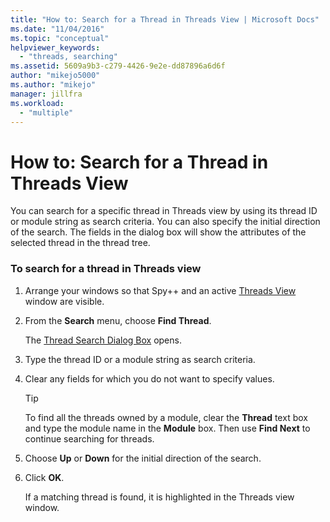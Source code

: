 ```yaml
---
title: "How to: Search for a Thread in Threads View | Microsoft Docs"
ms.date: "11/04/2016"
ms.topic: "conceptual"
helpviewer_keywords: 
  - "threads, searching"
ms.assetid: 5609a9b3-c279-4426-9e2e-dd87896a6d6f
author: "mikejo5000"
ms.author: "mikejo"
manager: jillfra
ms.workload: 
  - "multiple"
---
```

# How to: Search for a Thread in Threads View
You can search for a specific thread in Threads view by using its thread ID or module string as search criteria. You can also specify the initial direction of the search. The fields in the dialog box will show the attributes of the selected thread in the thread tree.  
  
### To search for a thread in Threads view  
  
1. Arrange your windows so that Spy++ and an active [Threads View](../debugger/threads-view.md) window are visible.  
  
2. From the **Search** menu, choose **Find Thread**.  
  
    The [Thread Search Dialog Box](../debugger/thread-search-dialog-box.md) opens.  
  
3. Type the thread ID or a module string as search criteria.  
  
4. Clear any fields for which you do not want to specify values.  
  
   > [!TIP]
   >  To find all the threads owned by a module, clear the **Thread** text box and type the module name in the **Module** box. Then use **Find Next** to continue searching for threads.  
  
5. Choose **Up** or **Down** for the initial direction of the search.  
  
6. Click **OK**.  
  
   If a matching thread is found, it is highlighted in the Threads view window.